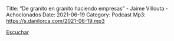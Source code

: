 Title: “De granito en granito haciendo empresas” - Jaime Villouta - Achoclonados
Date: 2021-06-19
Category: Podcast
Mp3: https://s.danilorca.com/2021-06-19.mp3

<a href="https://s.danilorca.com/2021-06-19.mp3" type="audio/mpeg">
Escuchar
</a>

